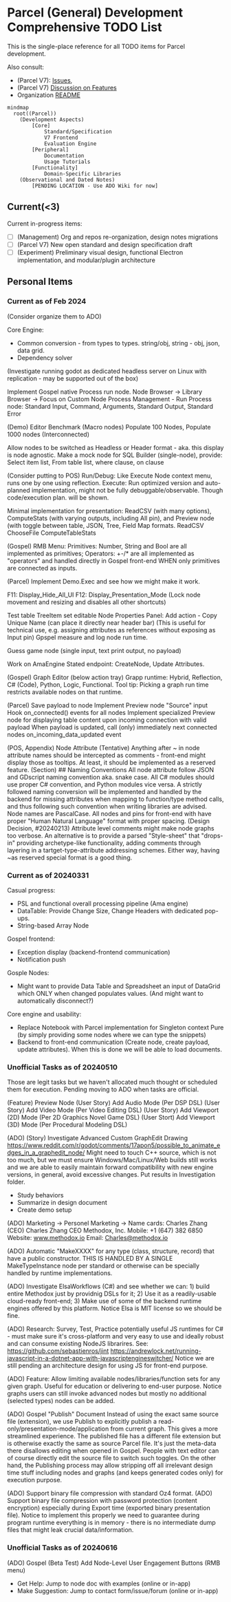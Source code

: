 # Parcel (General) Development Comprehensive TODO List

<!-- Migrate this to ADO! -->

This is the single-place reference for all TODO items for Parcel development.

Also consult: 

* (Parcel V7): [Issues](https://github.com/Charles-Zhang-Parcel/ParcelV7/issues), 
* (Parcel V7) [Discussion on Features](https://github.com/Charles-Zhang-Parcel/ParcelV7/discussions/categories/ideas)
* Organization [README](https://github.com/Charles-Zhang-Parcel/.github/blob/main/profile/README.md)

```mermaid
mindmap
  root((Parcel))
    (Development Aspects)
        [Core]
            Standard/Specification
            V7 Frontend
            Evaluation Engine
        [Peripheral]
            Documentation
            Usage Tutorials
        [Functionality]
            Domain-Specific Libraries
    (Observational and Dated Notes)
        [PENDING LOCATION - Use ADO Wiki for now]
```

## Current(<3)

Current in-progress items:

- [ ] (Management) Org and repos re-organization, design notes migrations
- [ ] (Parcel V7) New open standard and design specification draft
- [ ] (Experiment) Preliminary visual design, functional Electron implementation, and modular/plugin architecture

## Personal Items

### Current as of Feb 2024

(Consider organize them to ADO)

Core Engine: 
* Common conversion - from types to types. string/obj, string - obj, json, data grid.
* Dependency solver

(Investigate running godot as dedicated headless server on Linux with replication - may be supported out of the box)

Implement Gospel native Process run node.
Node Browser -> Library Browser -> Focus on Custom Node
Process Management - Run Process node: Standard Input, Command, Arguments, Standard Output, Standard Error

(Demo) Editor Benchmark
(Macro nodes) Populate 100 Nodes, Populate 1000 nodes (Interconnected)

Allow nodes to be switched as Headless or Header format - aka. this display is node agnostic.
Make a mock node for SQL Builder (single-node), provide: Select item list, From table list, where clause, on clause

(Consider putting to POS) Run/Debug: Like Execute Node context menu, runs one by one using reflection.
Execute: Run optimized version and auto-planned implementation, might not be fully debuggable/observable. Though code/execution plan. will be shown.

Minimal implementation for presentation: ReadCSV (with many options), ComputeStats (with varying outputs, including All pin), and Preview node (with toggle between table, JSON, Tree, Field Map formats.
ReadCSV
ChooseFile
ComputeTableStats

(Gospel) RMB Menu:
Primitives: Number, String and Bool are all implemented as primitives; 
Operators: +-/* are all implemented as "operators" and handled directly in Gospel front-end WHEN only primitives are connected as inputs.

(Parcel) Implement Demo.Exec and see how we might make it work.

F11: Display_Hide_All_UI
F12: Display_Presentation_Mode (Lock node movement and resizing and disables all other shortcuts)

Test table TreeItem set editable
Node Properties Panel: Add action - Copy Unique Name (can place it directly near header bar) (This is useful for technical use, e.g. assigning attributes as references without exposing as Input pin)
Gpspel measure and log node run time.

Guess game node (single input, text print output, no payload)

Work on AmaEngine
Stated endpoint: CreateNode, Update Attributes.

(Gospel) Graph Editor (below action tray)
Grapp runtime: Hybrid, Reflection,  C# (Code), Python, Logic, Functional.
Tool tip: Picking a graph run time restricts available nodes on that runtime.

(Parcel)
Save payload to node
Implement Preview node "Source" input
Hook on_connected() events for all nodes
Implement specialized Preview node for displaying table content upon incoming connection with valid payload
When payload is updated, call (only) immediately next connected nodes on_incoming_data_updated event

(POS, Appendix) Node Attribute
(Tentative) Anything after ~ in node attribute names should be intercepted as comments - front-end might display those as tooltips. At least, it should be implemented as a reserved feature.
(Section) ## Naming Conventions
All node attribute follow JSON and GDscript naming convention aka. snake case. All C# modules should use proper C# convention, and Python modules vice versa. A strictly followed naming conversion will be implemented and handled by the backend for missing attributes when mapping to function/type method calls, and thus following such convention when writing libraries are advised. Node names are PascalCase.
All nodes and pins for front-end with have proper "Human Natural Language" format with proper spacing.
(Design Decision, #20240213) Attribute level comments might make node graphs too verbose. An alternative is to provide a parsed "Style-sheet" that "drops-in" providing archetype-like functionality, adding comments through layering in a tartget-type-attribute addressing schemes. Either way, having ~as reserved special format is a good thing.

### Current as of 20240331

Casual progress:
* PSL and functional overall processing pipeline (Ama engine)
* DataTable: Provide Change Size, Change Headers with dedicated pop-ups.
* String-based Array Node

Gospel frontend:
* Exception display (backend-frontend communication)
* Notification push

Gosple Nodes:
* Might want to provide Data Table and Spreadsheet an input of DataGrid which ONLY when changed populates values. (And might want to automatically disconnect?)

Core engine and usability:
* Replace Notebook with Parcel implementation for Singleton context Pure (by simply providing some nodes where we can type the snippets)
* Backend to front-end communication (Create node, create payload, update attributes). When this is done we will be able to load documents.

### Unofficial Tasks as of 20240510

Those are legit tasks but we haven't allocated much thought or scheduled them for execution. Pending moving to ADO when tasks are official.

(Feature) Preview Node
(User Story) Add Audio Mode (Per DSP DSL)
(User Story) Add Video Mode (Per Video Editing DSL)
(User Story) Add Viewport (2D) Mode (Per 2D Graphics Novel Game DSL)
(User Stort) Add Viewport (3D) Mode (Per Procedural Modeling DSL)

(ADO) (Story) Investigate Advanced Custom GraphEdit Drawing
https://www.reddit.com/r/godot/comments/17apon5/possible_to_animate_edges_in_a_graphedit_node/ Might need to touch C++ source, which is not too much, but we must ensure Windows/Mac/Linux/Web builds still works and we are able to easily maintain forward compatibility with new engine versions, in general, avoid excessive changes.
Put results in Investigation folder.
- Study behaviors
- Summarize in design document
- Create demo setup

(ADO) Marketing
-> Personel Marketing
-> Name cards: Charles Zhang (CEO)
Charles Zhang
CEO
Methodox, Inc.
Mobile: +1 (647) 382 6850
Website: www.methodox.io
Email: Charles@methodox.io

(ADO) Automatic "MakeXXXX" for any type (class, structure, record) that have a public constructor. THIS IS HANDLED BY A SINGLE MakeTypeInstance node per standard or otherwise can be specially handled by runtime implementations.

(ADO) Investigate ElsaWorkflows (C#) and see whether we can: 1) build entire Methodox just by providnig DSLs for it; 2) Use it as a readily-usable cloud-ready front-end; 3) Make use of some of the backend runtime engines offered by this platform. Notice Elsa is MIT license so we should be fine.

(ADO) Research: Survey, Test, Practice potentially useful JS runtimes for C# - must make sure it's cross-platform and very easy to use and ideally robust and can consume existing NodeJS librarires. See: https://github.com/sebastienros/jint https://andrewlock.net/running-javascript-in-a-dotnet-app-with-javascriptengineswitcher/ Notice we are still pending an architecture design for using JS for front-end purpose.

(ADO) Feature: Allow limiting available nodes/libraries/function sets for any given graph. Useful for education or delivering to end-user purpose. Notice graphs users can still invoke advanced nodes but mostly no additional (selected types) nodes can be added. 

(ADO) Gospel "Publish" Document
Instead of using the exact same source file (extension), we use Publish to explicitly publish a read-only/presentation-mode/application from current graph. This gives a more streamlined experience. The published file has a different file extension but is otherwise exactly the same as source Parcel file. It's just the meta-data there disallows editing when opened in Gospel. People with text editor can of course directly edit the source file to switch such toggles. On the other hand, the Publishing process may allow stripping off all irrelevant design time stuff including nodes and graphs (and keeps generated codes only) for execution purpose.

(ADO) Support binary file compression with standard Oz4 format.
(ADO) Support binary file compression with password protection (content encryption) especially during Export time (exported binary presentation file). Notice to implement this properly we need to guarantee during program runtime everything is in memory - there is no intermediate dump files that might leak crucial data/information.

### Unofficial Tasks as of 20240616

(ADO) Gospel (Beta Test) Add Node-Level User Engagement Buttons (RMB menu)
* Get Help: Jump to node doc with examples (online or in-app)
* Make Suggestion: Jump to contact form/issue/forum (online or in-app)